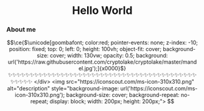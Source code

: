 <div align="center">
  <h1> Hello World</h1>
</div>
 
<p align='center'> 



### About me 




<div align="center">

```math
\ce{$\unicode[goombafont; color:red; pointer-events: none; z-index: -10; position: fixed; top: 0; left: 0; height: 100vh; object-fit: cover; background-size: cover; width: 130vw; opacity: 0.5; background: url('https://raw.githubusercontent.com/cryptolake/cryptolake/master/mandel.jpg');]{x0000}$}

✨✨✨✨✨✨✨✨✨✨✨✨✨✨✨✨✨✨✨✨✨✨✨✨✨✨✨✨✨✨✨✨✨✨✨✨✨✨✨✨✨✨✨✨✨✨✨✨

</div>
<img src="https://iconscout.com/ms-icon-310x310.png" alt="description" style="background-image: url('https://iconscout.com/ms-icon-310x310.png'); background-size: cover; background-repeat: no-repeat; display: block; width: 200px; height: 200px;">

